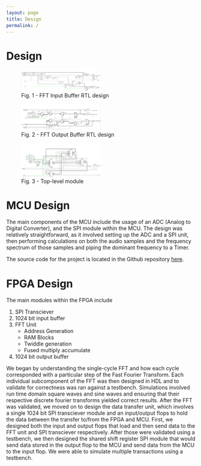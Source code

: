 ```yaml
---
layout: page
title: Design
permalink: /
---
```


# Design
<!-- Include images of the schematics for your system. They should follow best practices for schematic drawings with all parts and pins clearly labeled. You may draw your schematics either with a software tool or neatly by hand. -->


<figure>
<img src="./assets/img/fft_in_reg.png" alt="schematic" width="50%" />
<figcaption> Fig. 1 - FFT Input Buffer RTL design
</figure>
<figure>
<img src="./assets/img/fft_out_reg.png" alt="schematic" width="50%" />
<figcaption> Fig. 2 - FFT Output Buffer RTL design
</figure>

<figure>
<img src="./assets/img/top.png" alt="schematic" width="50%" />
<figcaption> Fig. 3 - Top-level module
</figure>


# MCU Design
The main components of the MCU include the usage of an ADC (Analog to Digital Converter), and the SPI module within the MCU. The design was relatively straightforward, as it involved setting up the ADC and a SPI unit, then performing calculations on both the audio samples and the frequency spectrum of those samples and piping the dominant frequency to a Timer.


The source code for the project is located in the Github repository [here](https://github.com/brianSimpkins/E155_Final/tree/main/src).

# FPGA Design
The main modules within the FPGA include
1. SPI Transciever
2. 1024 bit input buffer
3. FFT Unit
    * Address Generation
    * RAM Blocks
    * Twiddle generation
    * Fused multiply accumulate
4. 1024 bit output buffer

We began by understanding the single-cycle FFT and how each cycle corresponded with a particular step of the Fast Fourier Transform. Each individual subcomponent of the FFT was then designed in HDL and to validate for correctness was ran against a testbench. Simulations involved run time domain square waves and sine waves and ensuring that their respective discrete fourier transforms yielded correct results. After the FFT was validated, we moved on to design the data transfer unit, which involves a single 1024 bit SPI transciever module and an input/output flops to hold the data between the transfer to/from the FPGA and MCU. First, we designed both the input and output flops that load and then send data to the FFT unit and SPI transciever respectively. After those were validated using a testbench, we then designed the shared shift register SPI module that would send data stored in the output flop to the MCU and send data from the MCU to the input flop. We were able to simulate multiple transactions using a testbench.


